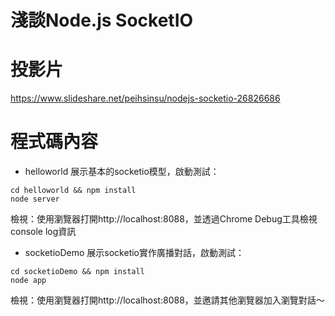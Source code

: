 淺談Node.js SocketIO
====

# 投影片

https://www.slideshare.net/peihsinsu/nodejs-socketio-26826686

# 程式碼內容

* helloworld
展示基本的socketio模型，啟動測試：

```
cd helloworld && npm install
node server
```

檢視：使用瀏覽器打開http://localhost:8088，並透過Chrome Debug工具檢視console log資訊

* socketioDemo
展示socketio實作廣播對話，啟動測試：

```
cd socketioDemo && npm install
node app
```

檢視：使用瀏覽器打開http://localhost:8088，並邀請其他瀏覽器加入瀏覽對話～
